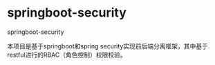 # springboot-security
springboot-security

本项目是基于springboot和spring security实现前后端分离框架，其中基于restful进行的RBAC（角色控制）权限校验。
